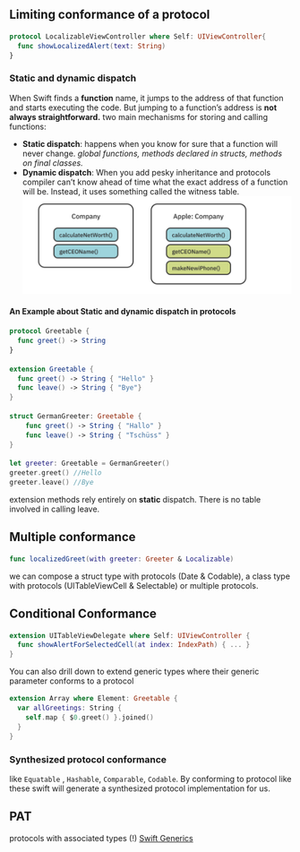 ## Limiting conformance of a protocol
```Swift
protocol LocalizableViewController where Self: UIViewController{
  func showLocalizedAlert(text: String)
}
```
### Static and dynamic dispatch
When Swift finds a **function** name, it jumps to the address of that function and starts executing the code. But jumping to a function’s address is **not always straightforward.**
two main mechanisms for storing and calling functions:
* **Static dispatch**: 
  happens when you know for sure that a function will never change.
  *global functions, methods declared in structs, methods on final classes.*
* **Dynamic dispatch**:
  When you add pesky inheritance and protocols
 compiler can’t know ahead of time what the exact address of a function will be. Instead, it uses something called the witness table.
  ![witness table](attachments/witness-table.png)
#### An Example about Static and dynamic dispatch in protocols
```Swift 
protocol Greetable {
  func greet() -> String
}

extension Greetable {
  func greet() -> String { "Hello" }
  func leave() -> String { "Bye"}
}

struct GermanGreeter: Greetable {
	func greet() -> String { "Hallo" }
	func leave() -> String { "Tschüss" }
}

let greeter: Greetable = GermanGreeter()
greeter.greet() //Hello
greeter.leave() //Bye

```
extension methods rely entirely on **static** dispatch. There is no table involved in calling leave.
## Multiple conformance
```Swift
func localizedGreet(with greeter: Greeter & Localizable)
```
we can compose a struct type with protocols (Date & Codable), a class type with protocols (UITableViewCell & Selectable) or multiple protocols.

## Conditional Conformance
```Swift
extension UITableViewDelegate where Self: UIViewController {
  func showAlertForSelectedCell(at index: IndexPath) { ... }
}
```
You can also drill down to extend generic types where their generic parameter conforms to a protocol
```Swift
extension Array where Element: Greetable {
  var allGreetings: String {
    self.map { $0.greet() }.joined()
  }
}
```
### Synthesized protocol conformance
like `Equatable` , `Hashable`, `Comparable`, `Codable`. By conforming to protocol like these swift will generate a synthesized protocol implementation for us.

## PAT
protocols with associated types (!)
[Swift Generics](../WWDC2022/Embrace%20%Swift%20Generics.md)
